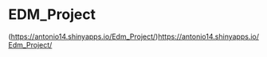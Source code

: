 # EDM_Project
(https://antonio14.shinyapps.io/Edm_Project/)https://antonio14.shinyapps.io/Edm_Project/

